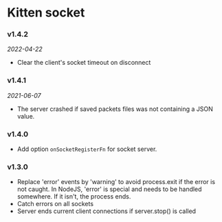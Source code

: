 # Kitten socket

### v1.4.2
*2022-04-22*
- Clear the client's socket timeout on disconnect

### v1.4.1
*2021-06-07*
- The server crashed if saved packets files was not containing a JSON value.

### v1.4.0
  - Add option `onSocketRegisterFn` for socket server.

### v1.3.0
  - Replace 'error' events by 'warning' to avoid process.exit if the error is not caught.
    In NodeJS, 'error' is special and needs to be handled somewhere. If it isn't, the process ends.
  - Catch errors on all sockets
  - Server ends current client connections if server.stop() is called
